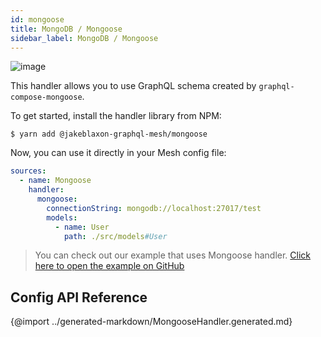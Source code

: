 ```yaml
---
id: mongoose
title: MongoDB / Mongoose
sidebar_label: MongoDB / Mongoose
---
```

![image](https://user-images.githubusercontent.com/20847995/79219137-5f584c00-7e5a-11ea-83fb-800f9ac73fd8.png)

This handler allows you to use GraphQL schema created by `graphql-compose-mongoose`.

To get started, install the handler library from NPM:

```
$ yarn add @jakeblaxon-graphql-mesh/mongoose
```

Now, you can use it directly in your Mesh config file:

```yml
sources:
  - name: Mongoose
    handler:
      mongoose:
        connectionString: mongodb://localhost:27017/test
        models:
          - name: User
            path: ./src/models#User

```

> You can check out our example that uses Mongoose handler.
[Click here to open the example on GitHub](https://github.com/Urigo/graphql-mesh/tree/master/examples/mongoose-example)

## Config API Reference

{@import ../generated-markdown/MongooseHandler.generated.md}

